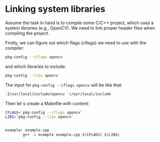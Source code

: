 # Linking system libraries

Assume the task in hand is to compile some C/C++ project, which uses a system libraries (e.g., OpenCV). We need to link proper header files when compiling the project.

Firstly, we can figure out which flags (cflags) we need to use with the compiler:

```bash
pkg-config --cflags opencv
```
and which libraries to include:
```bash
pkg-config --libs opencv
```


The input for `pkg-config --cflags opencv` will be like that:
```bash
-I/usr/local/include/opencv -I/usr/local/include
```

Then let`s create a Makefile with content:

```bash
CFLAGS=`pkg-config --cflags opencv`
LIBS=`pkg-config --libs opencv`


example: example.cpp
        g++ -o example example.cpp $(CFLAGS) $(LIBS)
```
